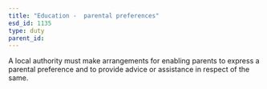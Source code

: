 ```yaml
---
title: "Education -  parental preferences"
esd_id: 1135
type: duty
parent_id:  
---
```


A local authority must make arrangements for enabling parents to express a parental preference and to provide advice or assistance in respect of the same.

